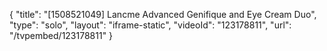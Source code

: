 {
    "title": "[1508521049] Lancme Advanced Genifique and Eye Cream Duo",
    "type": "solo",
    "layout": "iframe-static",
    "videoId": "123178811",
    "url": "\/tvpembed\/123178811"
}